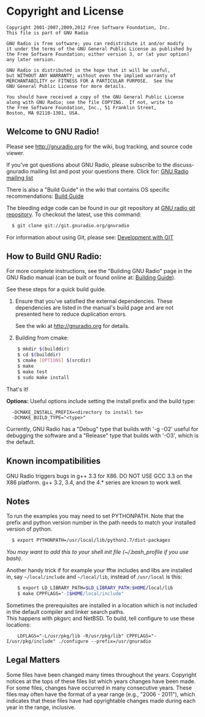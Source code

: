 # Copyright and License 
```text
Copyright 2001-2007,2009,2012 Free Software Foundation, Inc. 
This file is part of GNU Radio

GNU Radio is free software; you can redistribute it and/or modify
it under the terms of the GNU General Public License as published by
the Free Software Foundation; either version 3, or (at your option)
any later version.

GNU Radio is distributed in the hope that it will be useful,
but WITHOUT ANY WARRANTY; without even the implied warranty of
MERCHANTABILITY or FITNESS FOR A PARTICULAR PURPOSE.  See the
GNU General Public License for more details.

You should have received a copy of the GNU General Public License
along with GNU Radio; see the file COPYING.  If not, write to
the Free Software Foundation, Inc., 51 Franklin Street,
Boston, MA 02110-1301, USA.
```


## Welcome to GNU Radio!


Please see http://gnuradio.org for the wiki, bug tracking, and source code viewer.

If you've got questions about GNU Radio, please subscribe to the discuss-gnuradio mailing list and post your questions there.
Click for: [GNU Radio mailing list](http://gnuradio.org/redmine/projects/gnuradio/wiki/MailingLists)

There is also a "Build Guide" in the wiki that contains OS specific recommendations: [Build Guide](http://gnuradio.org/redmine/projects/gnuradio/wiki/BuildGuide)


The bleeding edge code can be found in our git repository at [GNU radio git repository](http://gnuradio.org/git/gnuradio.git/). To checkout the latest, 
use this command:
```sh
  $ git clone git://git.gnuradio.org/gnuradio
```

For information about using Git, please see: [Development with GIT](http://gnuradio.org/redmine/projects/gnuradio/wiki/DevelopingWithGit)

## How to Build GNU Radio:

For more complete instructions, see the "Building GNU Radio" page in the GNU Radio manual 
(can be built or found online at: [Building Guide](http://gnuradio.org/doc/doxygen/build_guide.html)).

See these steps for a quick build guide.

1. Ensure that you've satisfied the external dependencies. These
    dependencies are listed in the manual's build page and are not
    presented here to reduce duplication errors.

    See the wiki at http://gnuradio.org for details.


2. Building from cmake:

```sh
    $ mkdir $(builddir)
    $ cd $(builddir)
    $ cmake [OPTIONS] $(srcdir)
    $ make
    $ make test
    $ sudo make install
```


That's it!

**Options:**
Useful options include setting the install prefix and the build type:
```
  -DCMAKE_INSTALL_PREFIX=<directory to install to>
  -DCMAKE_BUILD_TYPE="<type>"
```

Currently, GNU Radio has a "Debug" type that builds with '-g -O2'
useful for debugging the software and a "Release" type that builds
with '-O3', which is the default.



## Known incompatibilities


GNU Radio triggers bugs in g++ 3.3 for X86.  DO NOT USE GCC 3.3 on
the X86 platform.  g++ 3.2, 3.4, and the 4.* series are known to work well.


## Notes

To run the examples you may need to set PYTHONPATH.  Note that the
prefix and python version number in the path needs to match your
installed version of python.

```sh
  $ export PYTHONPATH=/usr/local/lib/python2.7/dist-packages
```

<i>You may want to add this to your shell init file (~/.bash_profile if you use bash).</i>


Another handy trick if for example your fftw includes and libs are installed in, say ``~/local/include`` and ``~/local/lib``, instead of
``/usr/local`` is this:

```sh
    $ export LD_LIBRARY_PATH=$LD_LIBRARY_PATH:$HOME/local/lib
    $ make CPPFLAGS="-I$HOME/local/include"
```


Sometimes the prerequisites are installed in a location which is not included in the default compiler and linker search paths.  
This happens with pkgsrc and NetBSD.  To build, tell configure to use these locations:
```
	LDFLAGS="-L/usr/pkg/lib -R/usr/pkg/lib" CPPFLAGS="-I/usr/pkg/include" ./configure --prefix=/usr/gnuradio
```

## Legal Matters

Some files have been changed many times throughout the years. 
Copyright notices at the tops of these files list which years changes have been made. For some files, changes have occurred in many consecutive years. 
These files may often have the format of a year range (e.g., "2006 - 2011"), which indicates that these files have had opyrightable changes made during each year in the range, inclusive.

